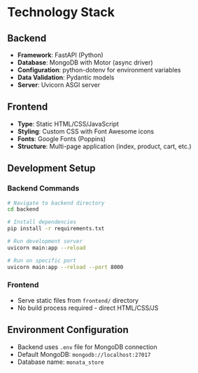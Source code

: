 # Technology Stack

## Backend
- **Framework**: FastAPI (Python)
- **Database**: MongoDB with Motor (async driver)
- **Configuration**: python-dotenv for environment variables
- **Data Validation**: Pydantic models
- **Server**: Uvicorn ASGI server

## Frontend
- **Type**: Static HTML/CSS/JavaScript
- **Styling**: Custom CSS with Font Awesome icons
- **Fonts**: Google Fonts (Poppins)
- **Structure**: Multi-page application (index, product, cart, etc.)

## Development Setup

### Backend Commands
```bash
# Navigate to backend directory
cd backend

# Install dependencies
pip install -r requirements.txt

# Run development server
uvicorn main:app --reload

# Run on specific port
uvicorn main:app --reload --port 8000
```

### Frontend
- Serve static files from `frontend/` directory
- No build process required - direct HTML/CSS/JS

## Environment Configuration
- Backend uses `.env` file for MongoDB connection
- Default MongoDB: `mongodb://localhost:27017`
- Database name: `monata_store`